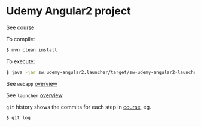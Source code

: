 # Udemy Angular2 project

See [course](https://www.udemy.com/course/the-complete-guide-to-angular-2/)

To compile:
```bash
$ mvn clean install
```

To execute:
```bash
$ java -jar sw.udemy-angular2.launcher/target/sw-udemy-angular2-launcher-1.0.0-SNAPSHOT.war
```

See `webapp` [overview](sw.udemy-angular2.war/README.md)

See `launcher` [overview](sw.udemy-angular2.launcher/README.md)

`git` history shows the commits for each step in [course](https://www.udemy.com/course/the-complete-guide-to-angular-2/), 
eg.

```bash
$ git log
```
